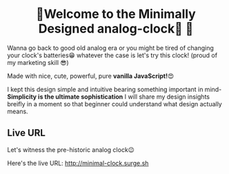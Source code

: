 # <h1 align="center"> 👋Welcome to the Minimally Designed analog-clock🎵 👋 </h1>
Wanna go back to good old analog era or you might be tired of changing your clock's batteries😁 
whatever the case is let's try this clock! (proud of my marketing skill 😎)

Made with nice, cute, powerful, pure **vanilla JavaScript!**😍


I kept this design simple and intuitive bearing something important in mind- __Simplicity is the ultimate sophistication__
I will share my design insights breifly in a moment so that beginner could understand what design actually means.


## Live URL
Let's witness the pre-historic analog clock😉

Here's the live URL: http://minimal-clock.surge.sh

